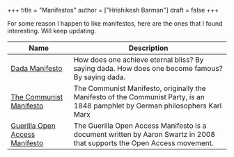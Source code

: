+++
title = "Manifestos"
author = ["Hrishikesh Barman"]
draft = false
+++

For some reason I happen to like manifestos, here are the ones that I found interesting. Will keep updating.

| Name                                                                                           | Description                                                                                                                    |
|------------------------------------------------------------------------------------------------|--------------------------------------------------------------------------------------------------------------------------------|
| [Dada Manifesto](https://en.wikipedia.org/wiki/Dada_Manifesto)                                 | How does one achieve eternal bliss? By saying dada. How does one become famous? By saying dada.                                |
| [The Communist Manifesto](https://en.wikipedia.org/wiki/The_Communist_Manifesto)               | The Communist Manifesto, originally the Manifesto of the Communist Party, is an 1848 pamphlet by German philosophers Karl Marx |
| [Guerilla Open Access Manifesto](https://en.wikipedia.org/wiki/Guerilla_Open_Access_Manifesto) | The Guerilla Open Access Manifesto is a document written by Aaron Swartz in 2008 that supports the Open Access movement.       |
